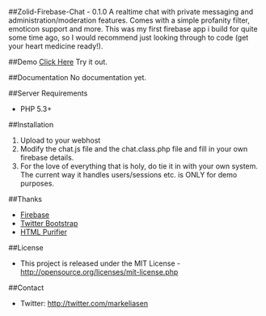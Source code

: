 ##Zolid-Firebase-Chat - 0.1.0
A realtime chat with private messaging and administration/moderation features. Comes with a simple profanity filter, emoticon support and more. This was my first firebase app i build for quite some time ago, so I would recommend just looking through to code (get your heart medicine ready!).

##Demo
[Click Here](http://zolidchat.zolidcore.com) Try it out.

##Documentation
No documentation yet.

##Server Requirements
* PHP 5.3+

##Installation
1. Upload to your webhost
2. Modify the chat.js file and the chat.class.php file and fill in your own firebase details.
3. For the love of everything that is holy, do tie it in with your own system. The current way it handles users/sessions etc. is ONLY for demo purposes.

##Thanks
* [Firebase](https://www.firebase.com)
* [Twitter Bootstrap](http://getbootstrap.com)
* [HTML Purifier](https://github.com/ezyang/htmlpurifier)

##License
* This project is released under the MIT License - http://opensource.org/licenses/mit-license.php

##Contact
* Twitter: http://twitter.com/markeliasen
